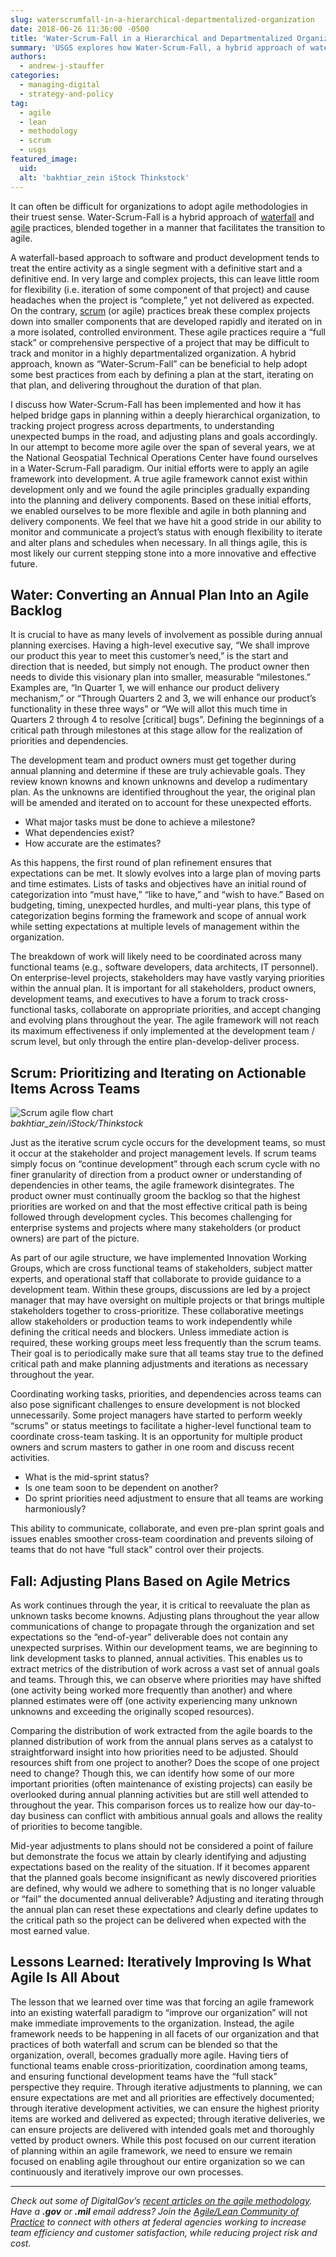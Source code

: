 ```yaml
---
slug: waterscrumfall-in-a-hierarchical-departmentalized-organization
date: 2018-06-26 11:36:00 -0500
title: 'Water-Scrum-Fall in a Hierarchical and Departmentalized Organization'
summary: 'USGS explores how Water-Scrum-Fall, a hybrid approach of waterfall and agile practices, can facilitate the transition to agile.'
authors: 
  - andrew-j-stauffer
categories: 
  - managing-digital
  - strategy-and-policy
tag: 
  - agile
  - lean
  - methodology
  - scrum
  - usgs
featured_image: 
  uid: 
  alt: 'bakhtiar_zein iStock Thinkstock'
---
```


It can often be difficult for organizations to adopt agile methodologies in their truest sense. Water-Scrum-Fall is a hybrid approach of [waterfall](https://en.wikipedia.org/wiki/Waterfall_model) and [agile](https://en.wikipedia.org/wiki/Agile_software_development) practices, blended together in a manner that facilitates the transition to agile. 

A waterfall-based approach to software and product development tends to treat the entire activity as a single segment with a definitive start and a definitive end. In very large and complex projects, this can leave little room for flexibility (i.e. iteration of some component of that project) and cause headaches when the project is “complete,” yet not delivered as expected. On the contrary, [scrum](https://en.wikipedia.org/wiki/Scrum_(software_development)) (or agile) practices break these complex projects down into smaller components that are developed rapidly and iterated on in a more isolated, controlled environment. These agile practices require a “full stack” or comprehensive perspective of a project that may be difficult to track and monitor in a highly departmentalized organization. A hybrid approach, known as “Water-Scrum-Fall” can be beneficial to help adopt some best practices from each by defining a plan at the start, iterating on that plan, and delivering throughout the duration of that plan.

I discuss how Water-Scrum-Fall has been implemented and how it has helped bridge gaps in planning within a deeply hierarchical organization, to tracking project progress across departments, to understanding unexpected bumps in the road, and adjusting plans and goals accordingly. In our attempt to become more agile over the span of several years, we at the National Geospatial Technical Operations Center have found ourselves in a Water-Scrum-Fall paradigm. Our initial efforts were to apply an agile framework into development. A true agile framework cannot exist within development only and we found the agile principles gradually expanding into the planning and delivery components. Based on these initial efforts, we enabled ourselves to be more flexible and agile in both planning and delivery components. We feel that we have hit a good stride in our ability to monitor and communicate a project’s status with enough flexibility to iterate and alter plans and schedules when necessary. In all things agile, this is most likely our current stepping stone into a more innovative and effective future.
 
## Water: Converting an Annual Plan Into an Agile Backlog
 
It is crucial to have as many levels of involvement as possible during annual planning exercises. Having a high-level executive say, “We shall improve our product this year to meet this customer’s need,” is the start and direction that is needed, but simply not enough. The product owner then needs to divide this visionary plan into smaller, measurable “milestones.” Examples are, “In Quarter 1, we will enhance our product delivery mechanism,” or “Through Quarters 2 and 3, we will enhance our product’s functionality in these three ways” or “We will allot this much time in Quarters 2 through 4 to resolve [critical] bugs”. Defining the beginnings of a critical path through milestones at this stage allow for the realization of priorities and dependencies.

The development team and product owners must get together during annual planning and determine if these are truly achievable goals. They review known knowns and known unknowns and develop a rudimentary plan. As the unknowns are identified throughout the year, the original plan will be amended and iterated on to account for these unexpected efforts.
 

- What major tasks must be done to achieve a milestone?
- What dependencies exist?
- How accurate are the estimates?

 
As this happens, the first round of plan refinement ensures that expectations can be met. It slowly evolves into a large plan of moving parts and time estimates. Lists of tasks and objectives have an initial round of categorization into “must have,” “like to have,” and “wish to have.” Based on budgeting, timing, unexpected hurdles, and multi-year plans, this type of categorization begins forming the framework and scope of annual work while setting expectations at multiple levels of management within the organization.
 
The breakdown of work will likely need to be coordinated across many functional teams (e.g., software developers, data architects, IT personnel). On enterprise-level projects, stakeholders may have vastly varying priorities within the annual plan. It is important for all stakeholders, product owners, development teams, and executives to have a forum to track cross-functional tasks, collaborate on appropriate priorities, and accept changing and evolving plans throughout the year. The agile framework will not reach its maximum effectiveness if only implemented at the development team / scrum level, but only through the entire plan-develop-deliver process.
 
## Scrum: Prioritizing and Iterating on Actionable Items Across Teams

<img src="https://s3.amazonaws.com/digitalgov/_legacy-img/2016/04/600-x-343-Scrum-agile-bakhtiar_zein-iStock-Thinkstock-467005754.jpg" alt="Scrum agile flow chart"><br />_bakhtiar_zein/iStock/Thinkstock_
 
Just as the iterative scrum cycle occurs for the development teams, so must it occur at the stakeholder and project management levels. If scrum teams simply focus on “continue development” through each scrum cycle with no finer granularity of direction from a product owner or understanding of dependencies in other teams, the agile framework disintegrates. The product owner must continually groom the backlog so that the highest priorities are worked on and that the most effective critical path is being followed through development cycles. This becomes challenging for enterprise systems and projects where many stakeholders (or product owners) are part of the picture.
 
As part of our agile structure, we have implemented Innovation Working Groups, which are cross functional teams of stakeholders, subject matter experts, and operational staff that collaborate to provide guidance to a development team. Within these groups, discussions are led by a project manager that may have oversight on multiple projects or that brings multiple stakeholders together to cross-prioritize. These collaborative meetings allow stakeholders or production teams to work independently while defining the critical needs and blockers. Unless immediate action is required, these working groups meet less frequently than the scrum teams. Their goal is to periodically make sure that all teams stay true to the defined critical path and make planning adjustments and iterations as necessary throughout the year.
 
Coordinating working tasks, priorities, and dependencies across teams can also pose significant challenges to ensure development is not blocked unnecessarily. Some project managers have started to perform weekly “scrums” or status meetings to facilitate a higher-level functional team to coordinate cross-team tasking. It is an opportunity for multiple product owners and scrum masters to gather in one room and discuss recent activities.

- What is the mid-sprint status?
- Is one team soon to be dependent on another?
- Do sprint priorities need adjustment to ensure that all teams are working harmoniously?

This ability to communicate, collaborate, and even pre-plan sprint goals and issues enables smoother cross-team coordination and prevents siloing of teams that do not have “full stack” control over their projects.
        	
## Fall: Adjusting Plans Based on Agile Metrics
 
As work continues through the year, it is critical to reevaluate the plan as unknown tasks become knowns. Adjusting plans throughout the year allow communications of change to propagate through the organization and set expectations so the “end-of-year” deliverable does not contain any unexpected surprises. Within our development teams, we are beginning to link development tasks to planned, annual activities. This enables us to extract metrics of the distribution of work across a vast set of annual goals and teams. Through this, we can observe where priorities may have shifted (one activity being worked more frequently than another) and where planned estimates were off (one activity experiencing many unknown unknowns and exceeding the originally scoped resources).
 
Comparing the distribution of work extracted from the agile boards to the planned distribution of work from the annual plans serves as a catalyst to straightforward insight into how priorities need to be adjusted. Should resources shift from one project to another? Does the scope of one project need to change? Though this, we can identify how some of our more important priorities (often maintenance of existing projects) can easily be overlooked during annual planning activities but are still well attended to throughout the year. This comparison forces us to realize how our day-to-day business can conflict with ambitious annual goals and allows the reality of priorities to become tangible.
 
Mid-year adjustments to plans should not be considered a point of failure but demonstrate the focus we attain by clearly identifying and adjusting expectations based on the reality of the situation. If it becomes apparent that the planned goals become insignificant as newly discovered priorities are defined, why would we adhere to something that is no longer valuable or “fail” the documented annual deliverable? Adjusting and iterating through the annual plan can reset these expectations and clearly define updates to the critical path so the project can be delivered when expected with the most earned value.
 
## Lessons Learned: Iteratively Improving Is What Agile Is All About
 
The lesson that we learned over time was that forcing an agile framework into an existing waterfall paradigm to “improve our organization” will not make immediate improvements to the organization. Instead, the agile framework needs to be happening in all facets of our organization and that practices of both waterfall and scrum can be blended so that the organization, overall, becomes gradually more agile. Having tiers of functional teams enable cross-prioritization, coordination among teams, and ensuring functional development teams have the “full stack” perspective they require. Through iterative adjustments to planning, we can ensure expectations are met and all priorities are effectively documented; through iterative development activities, we can ensure the highest priority items are worked and delivered as expected; through iterative deliveries, we can ensure projects are delivered with intended goals met and thoroughly vetted by product owners. While this post focused on our current iteration of planning within an agile framework, we need to ensure we remain focused on enabling agile throughout our entire organization so we can continuously and iteratively improve our own processes.


---
_Check out some of DigitalGov’s [recent articles on the agile methodology](https://digital.gov/tag/agile/). Have a **.gov** or **.mil** email address? Join the [Agile/Lean Community of Practice](https://digital.gov/communities/) to connect with others at federal agencies working to increase team efficiency and customer satisfaction, while reducing project risk and cost._ 
